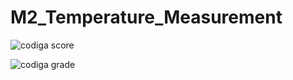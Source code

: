 # M2_Temperature_Measurement

![codiga score](https://api.codiga.io/project/32946/score/svg)

![codiga grade](https://api.codiga.io/project/32946/status/svg)
